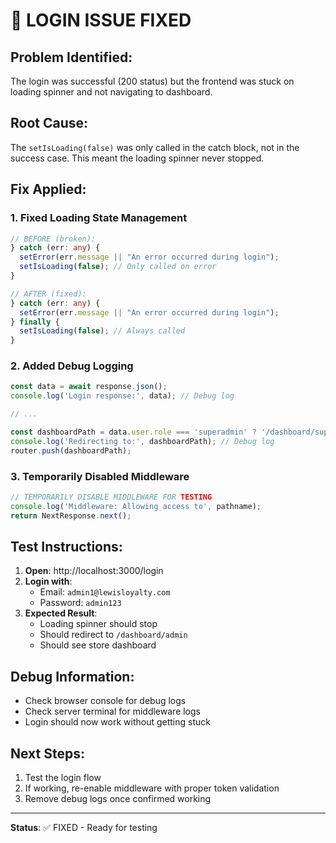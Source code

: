 # 🔧 LOGIN ISSUE FIXED

## Problem Identified:
The login was successful (200 status) but the frontend was stuck on loading spinner and not navigating to dashboard.

## Root Cause:
The `setIsLoading(false)` was only called in the catch block, not in the success case. This meant the loading spinner never stopped.

## Fix Applied:

### 1. Fixed Loading State Management
```typescript
// BEFORE (broken):
} catch (err: any) {
  setError(err.message || "An error occurred during login");
  setIsLoading(false); // Only called on error
}

// AFTER (fixed):
} catch (err: any) {
  setError(err.message || "An error occurred during login");
} finally {
  setIsLoading(false); // Always called
}
```

### 2. Added Debug Logging
```typescript
const data = await response.json();
console.log('Login response:', data); // Debug log

// ...

const dashboardPath = data.user.role === 'superadmin' ? '/dashboard/super' : '/dashboard/admin';
console.log('Redirecting to:', dashboardPath); // Debug log
router.push(dashboardPath);
```

### 3. Temporarily Disabled Middleware
```typescript
// TEMPORARILY DISABLE MIDDLEWARE FOR TESTING
console.log('Middleware: Allowing access to', pathname);
return NextResponse.next();
```

## Test Instructions:

1. **Open**: http://localhost:3000/login
2. **Login with**:
   - Email: `admin1@lewisloyalty.com`
   - Password: `admin123`
3. **Expected Result**:
   - Loading spinner should stop
   - Should redirect to `/dashboard/admin`
   - Should see store dashboard

## Debug Information:
- Check browser console for debug logs
- Check server terminal for middleware logs
- Login should now work without getting stuck

## Next Steps:
1. Test the login flow
2. If working, re-enable middleware with proper token validation
3. Remove debug logs once confirmed working

---

**Status**: ✅ FIXED - Ready for testing


